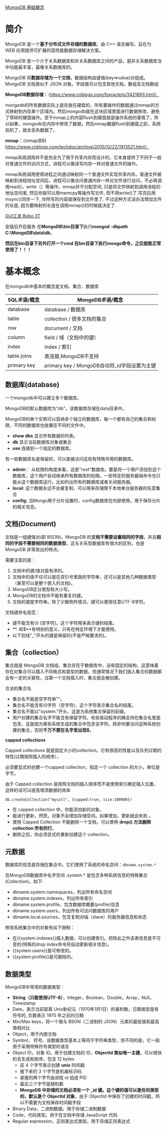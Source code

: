 [MongoDB 基础概念](https://www.cnblogs.com/yjh1995/p/14164162.html)

# 简介

MongoDB 是一个**基于分布式文件存储的数据库**。由 C++ 语言编写。旨在为 WEB 应用提供可扩展的高性能数据存储解决方案。

MongoDB 是一个介于关系数据库和非关系数据库之间的产品，是非关系数据库当中功能最丰富，最像关系数据库的。

MongoDB 将**数据存储为一个文档**，数据结构由键值(key=>value)对组成。MongoDB 文档类似于 JSON 对象。字段值可以包含其他文档，数组及文档数组

 

**MongoDB数据存储：**（https://www.cnblogs.com/foxracle/p/3421893.html）

mongodb的所有数据实际上是存放在硬盘的，所有要操作的数据通过mmap的方式映射到内存某个区域内。然后mongodb就在这块区域里面进行数据修改，避免了零碎的硬盘操作。至于mmap上的内容flush到硬盘就是操作系统的事情了，所以如果，mongodb在内存中修改了数据，然后mmap数据flush到硬盘之前，系统宕机了，就会丢失数据了。

**mmap：**（mmap资料 https://www.cnblogs.com/techdoc/archive/2010/12/22/1913521.html）

mmap系统调用并不是完全为了用于共享内存而设计的。它本身提供了不同于一般对普通文件的访问方式，进程可以像读写内存一样对普通文件的操作。

mmap系统调用使得进程之间通过映射同一个普通文件实现共享内存。普通文件被映射到进程地址空间后，进程可以像访问普通内存一样对文件进行访问，不必再调用read()，write（）等操作。mmap并不分配空间, 只是将文件映射到调用进程的地址空间里, 然后你就可以用memcpy等操作写文件, 而不用write()了.写完后用msync()同步一下,  你所写的内容就保存到文件里了. 不过这种方式没办法增加文件的长度, 因为要映射的长度在调用mmap()的时候就决定了.

 

[GUI工具 Bobo 3T](https://robomongo.org/)

安装后开启服务 在**MongoDB\bin目录下**执行**mongod -dbpath C:\MongoDB\data\db**，

**然后在bin目录下另外打开一个cmd 在bin目录下执行mongo命令，之后就能正常使用了！！！**

# 基本概念

在mongodb中基本的概念是文档、集合、数据库

| SQL术语/概念 | MongoDB术语/概念                             |
| ------------ | -------------------------------------------- |
| database     | database / 数据库                            |
| table        | collection / 很多文档的集合                  |
| row          | document / 文档                              |
| column       | field / 域（文档中的键）                     |
| index        | index / 索引                                 |
| table joins  | 表连接,MongoDB不支持                         |
| primary key  | primary key / MongoDB自动将_id字段设置为主键 |

## 数据库(database)

一个mongodb中可以建立多个数据库。

MongoDB的默认数据库为"db"，该数据库存储在data目录中。

MongoDB的单个实例可以容纳多个独立的数据库，每一个都有自己的集合和权限，不同的数据库也放置在不同的文件中。

- **show dbs** 显示所有数据的列表。
- **db** 显示当前数据库对象或集合
- **use <dbname>** 连接到一个指定的数据库。

有一些数据库名是保留的，可以直接访问这些有特殊作用的数据库。

- **admin**： 从权限的角度来看，这是"root"数据库。要是将一个用户添加到这个数据库，这个用户自动继承所有数据库的权限。一些特定的服务器端命令也只能从这个数据库运行，比如列出所有的数据库或者关闭服务器。
- **local:** 这个数据永远不会被复制，可以用来存储限于本地单台服务器的任意集合
- **config**: 当Mongo用于分片设置时，config数据库在内部使用，用于保存分片的相关信息。

## 文档(Document)

文档是一组键值对(即 BSON)。MongoDB 的**文档不需要设置相同的字段**，并且**相同的字段不需要相同的数据类型**，这与关系型数据库有很大的区别，也是 MongoDB 非常突出的特点。

需要注意的是：

1. 文档中的键/值对是有序的。
2. 文档中的值不仅可以是在双引号里面的字符串，还可以是其他几种数据类型（甚至可以是整个嵌入的文档)。
3. MongoDB区分类型和大小写。
4. MongoDB的文档中不能有重复的键。
5. 文档的键是字符串。除了少数例外情况，键可以使用任意UTF-8字符。

文档键命名规范：

- 键不能含有\0 (空字符)。这个字符用来表示键的结尾。
- **. 和$**有特别的意义，只有在特定环境下才能使用。
- 以下划线"_"开头的键是保留的(不是严格要求的)。

## 集合（collection）

集合就是 MongoDB 文档组，集合存在于数据库中，没有固定的结构，这意味着你在对集合可以插入不同格式和类型的数据，但通常情况下我们插入集合的数据都会有一定的关联性，当第一个文档插入时，集合就会被创建。

合法的集合名

- 集合名不能是空字符串""。
- 集合名不能含有\0字符（空字符)，这个字符表示集合名的结尾。
- 集合名不能以"system."开头，这是为系统集合保留的前缀。
- 用户创建的集合名字不能含有保留字符。有些驱动程序的确支持在集合名里面包含，这是因为某些系统生成的集合中包含该字符。除非你要访问这种系统创建的集合，否则**千万不要在名字里出现$**。

**capped collections**

Capped collections 就是固定大小的collection。它有很高的性能以及队列过期的特性(过期按照插入的顺序），

必须要显式的创建一个capped collection，指定一个 collection 的大小，单位是字节。

由于 Capped collection 是按照文档的插入顺序而不是使用索引确定插入位置，这样的话可以提高增添数据的效率

```
db.createCollection("mycoll", {capped:true, size:100000})
```

- 在 capped collection 中，你能添加新的对象。
- 能进行更新，然而，对象不会增加存储空间。如果增加，更新就会失败 。
- 使用 Capped Collection 不能删除一个文档，可以使用 **drop() 方法删除 collection 所有的行**。
- 删除之后，你必须显式的重新创建这个 collection。

## 元数据

数据库的信息是存储在集合中。它们使用了系统的命名空间：`dbname.system.*`

在MongoDB数据库中名字空间 <dbname>.system.* 是包含多种系统信息的特殊集合(Collection)，如下:

- dbname.system.namespaces，列出所有命名空间
- dbname.system.indexes，列出所有索引
- dbname.system.profile，包含数据库概要(profile)信息
- dbname.system.users，列出所有可访问数据库的用户
- dbname.local.sources，包含复制对端（slave）的服务器信息和状态

修改系统集合中的对象有如下限制：

- 在{{system.indexes}}插入数据，可以创建索引。但除此之外该表信息是不可变的(特殊的drop index命令将自动更新相关信息)。
- {{system.users}}是可修改的。
- {{system.profile}}是可删除的。

## 数据类型

MongoDB中常用的数据类型：

- **String（只能使用UTF-8）**，Integer，Boolean，Double，Array，Null，Timestamp
- Date，表示当前距离 Unix新纪元（1970年1月1日）的毫秒数。日期类型是有符号的, 负数表示 1970 年之前的日期
- Min/Max keys，将一个值与 BSON（二进制的 JSON）元素的最低值和最高值相对比
- Object，用于内嵌文档
- Symbol， 符号。该数据类型基本上等同于字符串类型，但不同的是，它一般用于采用特殊符号类型的语言
- Object ID，对象 ID。用于创建文档的 ID，**ObjectId 类似唯一主键**，可以很快的去生成和排序，包含 12 bytes
  - 前 4 个字节表示创建 **unix** 时间戳
  - 接下来的 3 个字节是机器标识码
  - 紧接的两个字节由进程 id 组成 PID
  - 最后三个字节是随机数
  - **MongoDB 中存储的文档必须有一个 _id 键。这个键的值可以是任何类型的，默认是个 ObjectId 对象**，由于 ObjectId 中保存了创建的时间戳，所以不需要为文档保存时间戳字段
- Binary Data，二进制数据。用于存储二进制数据
- Code，代码类型。用于在文档中存储 JavaScript 代码
- Regular expression，正则表达式类型。用于存储正则表达式